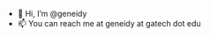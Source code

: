 - 👋 Hi, I’m @geneidy
- 📫 You can reach me at geneidy at gatech dot edu
<!---
geneidy/geneidy is a ✨ special ✨ repository because its `README.md` (this file) appears on your GitHub profile.
You can click the Preview link to take a look at your changes.
--->
